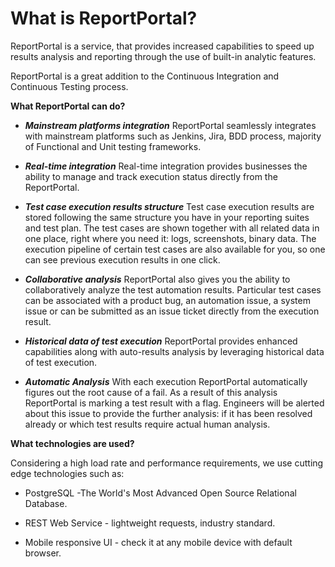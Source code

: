 # What is ReportPortal?

ReportPortal is a service, that provides increased capabilities to speed up results analysis and reporting through the use of built-in analytic features.

ReportPortal is a great addition to the Continuous Integration and Continuous
Testing process.

**What ReportPortal can do?**

- ***Mainstream platforms integration***
ReportPortal seamlessly integrates with mainstream platforms such as Jenkins, Jira, BDD process, majority of Functional and Unit testing frameworks.

- ***Real-time integration***
Real-time integration provides businesses the ability to manage and track execution status directly from the ReportPortal.

- ***Test case execution results structure***
Test case execution results are stored following the same structure you have in your reporting suites and test plan. The test cases are shown together with all related data in one place, right where you need it: logs, screenshots, binary data. The execution pipeline of certain test cases are also available for you, so one can see previous execution results in one click.

- ***Collaborative analysis***
ReportPortal also gives you the ability to collaboratively analyze the test automation results. Particular test cases can be associated with a product bug, an automation issue, a system issue or can be submitted as an issue ticket directly from the execution result. 

- ***Historical data of test execution***
ReportPortal provides enhanced capabilities along with auto-results analysis by
leveraging historical data of test execution.

- ***Automatic Analysis***
With each execution ReportPortal automatically figures out the root cause of a fail. As a result of this analysis ReportPortal is marking a test result with a flag. Engineers will be alerted about this issue to provide the further analysis: if it has been resolved already or which test results require actual human analysis.
 

**What technologies are used?**

Considering a high load rate and performance requirements, we use
cutting edge technologies such as:

-   PostgreSQL -The World's Most Advanced Open Source Relational Database.

-   REST Web Service - lightweight requests, industry standard.

-   Mobile responsive UI - check it at any mobile device with default browser.
